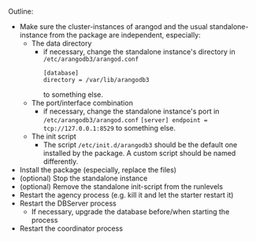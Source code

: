 Outline:

* Make sure the cluster-instances of arangod and the usual standalone-instance
  from the package are independent, especially:
  * The data directory
    - if necessary, change the standalone instance's directory in
    `/etc/arangodb3/arangod.conf`
      ```
      [database]
      directory = /var/lib/arangodb3
      ```
      to something else.
  * The port/interface combination
    - if necessary, change the standalone instance's port in
        `/etc/arangodb3/arangod.conf`
          ```
          [server]
          endpoint = tcp://127.0.0.1:8529
          ```
          to something else.
  * The init script
    - The script `/etc/init.d/arangodb3` should be the default one
      installed by the package. A custom script should be named differently.
* Install the package (especially, replace the files)
* (optional) Stop the standalone instance
* (optional) Remove the standalone init-script from the runlevels
* Restart the agency process (e.g. kill it and let the starter restart it)
* Restart the DBServer process
  * If necessary, upgrade the database before/when starting the process
* Restart the coordinator process
